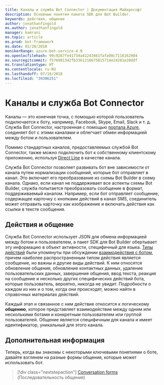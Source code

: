 ```yaml
---
title: Каналы и служба Bot Connector | Документация Майкрософт
description: Основные понятия пакета SDK для Bot Builder.
keywords: действия, общение
author: jonathanfingold
ms.author: jonathanfingold
manager: kamrani
ms.topic: article
ms.prod: bot-framework
ms.date: 03/28/2018
monikerRange: azure-bot-service-4.0
ms.openlocfilehash: 99c9267fe41734a41243461fafa98c7116162984
ms.sourcegitcommit: f576981342fb3361216675815714e24281e20ddf
ms.translationtype: HT
ms.contentlocale: ru-RU
ms.lasthandoff: 07/18/2018
ms.locfileid: "39306251"
---
```

# <a name="channels-and-the-bot-connector-service"></a>Каналы и служба Bot Connector

Каналы — это конечная точка, с помощью которой пользователь подключается к боту, например, Facebook, Skype, Email, Slack и т. д. Служба Bot Connector, настроенная с помощью [портала Azure](https://portal.azure.com), соединяет бот с этими каналами и облегчает обмен информацией между ботом и пользователем. 

Помимо стандартных каналов, предоставляемых службой Bot Connector, также можно подключить бот к собственному клиентскому приложению, используя [Direct Line](bot-builder-howto-direct-line.md) в качестве канала.

Служба Bot Connector позволяет развивать бот вне зависимости от канала путем нормализации сообщений, которые бот отправляет в канал. Это включает его преобразование из схемы Bot Builder в схему канала. Однако, если канал не поддерживает все аспекты схемы Bot Builder, служба попытается преобразовать сообщение в формат, поддерживаемый каналом. Например, если бот отправляет сообщение, содержащее карточку с кнопками действий в канал SMS, соединитель может отправить карточку как изображение и включать действия как ссылки в тексте сообщения.

## <a name="activities-and-conversations"></a>Действия и общение


Служба Bot Connector использует JSON для обмена информацией между ботом и пользователем, а пакет SDK для Bot Builder обертывает эту информацию в объект активности, специфичный для языка. [Типы действий](../bot-service-activities-entities.md) были упомянуты при обсуждении [взаимодействия с ботом](bot-builder-basics.md#interaction-with-your-bot), причем наиболее распространенным типом действия является сообщение, но важны и другие виды действий. К ним относятся обновление общения, обновление контактных данных, удаление пользовательских данных, завершение общения, ввод текста, реакция на сообщение и несколько других специфических действий бота, которые пользователь, вероятно, никогда не увидит. Подробности о каждом из них и о том, когда они происходят, можно найти в справочных материалах действий.

Каждый этап и связанное с ним действие относится к логическому **общению**, которое представляет взаимодействие между одним или несколькими ботами и конкретным пользователем или группой пользователей. Общение является специфичным для канала и имеет идентификатор, уникальный для этого канала.

## <a name="next-steps"></a>Дополнительная информация

Теперь, когда вы знакомы с некоторыми ключевыми понятиями о боте, давайте взглянем на разные формы общения, которые может использовать бот.

> [!div class="nextstepaction"]
> [Conversation forms](bot-builder-conversations.md) (Последовательность общения)
